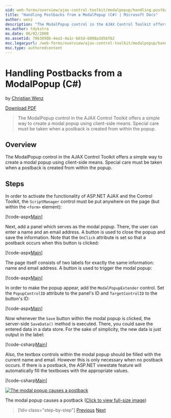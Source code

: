 ```yaml
---
uid: web-forms/overview/ajax-control-toolkit/modalpopup/handling-postbacks-from-a-modalpopup-cs
title: "Handling Postbacks from a ModalPopup (C#) | Microsoft Docs"
author: wenz
description: "The ModalPopup control in the AJAX Control Toolkit offers a simple way to create a modal popup using client-side means. Special care must be taken when a pos... (C#)"
ms.author: tdykstra
ms.date: 06/02/2008
ms.assetid: 7963890b-4ea3-4a1c-b65d-6098a3d56f62
msc.legacyurl: /web-forms/overview/ajax-control-toolkit/modalpopup/handling-postbacks-from-a-modalpopup-cs
msc.type: authoredcontent
---
```

# Handling Postbacks from a ModalPopup (C#)

by [Christian Wenz](https://github.com/wenz)

[Download PDF](https://download.microsoft.com/download/b/6/a/b6ae89ee-df69-4c87-9bfb-ad1eb2b23373/modalpopup3CS.pdf)

> The ModalPopup control in the AJAX Control Toolkit offers a simple way to create a modal popup using client-side means. Special care must be taken when a postback is created from within the popup.

## Overview

The ModalPopup control in the AJAX Control Toolkit offers a simple way to create a modal popup using client-side means. Special care must be taken when a postback is created from within the popup.

## Steps

In order to activate the functionality of ASP.NET AJAX and the Control Toolkit, the `ScriptManager` control must be put anywhere on the page (but within the `<form>` element):

[!code-aspx[Main](handling-postbacks-from-a-modalpopup-cs/samples/sample1.aspx)]

Next, add a panel which serves as the modal popup. There, the user can enter a name and an email address. A button is used to close the popup and save the information. Note that the `OnClick` attribute is set so that a postback occurs when this button is clicked:

[!code-aspx[Main](handling-postbacks-from-a-modalpopup-cs/samples/sample2.aspx)]

The page itself consists of two labels for exactly the same information: name and email address. A button is used to trigger the modal popup:

[!code-aspx[Main](handling-postbacks-from-a-modalpopup-cs/samples/sample3.aspx)]

In order to make the popup appear, add the `ModalPopupExtender` control. Set the `PopupControlID` attribute to the panel's ID and `TargetControlID` to the button's ID:

[!code-aspx[Main](handling-postbacks-from-a-modalpopup-cs/samples/sample4.aspx)]

Now whenever the `Save` button within the modal popup is clicked, the server-side `SaveData()` method is executed. There, you could save the entered data in a data store. For the sake of simplicity, the new data is just output in the label:

[!code-csharp[Main](handling-postbacks-from-a-modalpopup-cs/samples/sample5.cs)]

Also, the textbox controls within the modal popup should be filled with the current name and email. However this is only necessary when no postback occurs. If there is a postback, the ASP.NET viewstate feature will automatically fill the textboxes with the appropriate values.

[!code-csharp[Main](handling-postbacks-from-a-modalpopup-cs/samples/sample6.cs)]

[![The modal popup causes a postback](handling-postbacks-from-a-modalpopup-cs/_static/image2.png)](handling-postbacks-from-a-modalpopup-cs/_static/image1.png)

The modal popup causes a postback ([Click to view full-size image](handling-postbacks-from-a-modalpopup-cs/_static/image3.png))

> [!div class="step-by-step"]
> [Previous](using-modalpopup-with-a-repeater-control-cs.md)
> [Next](positioning-a-modalpopup-cs.md)


